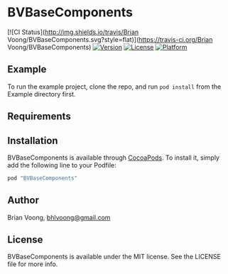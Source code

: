 # BVBaseComponents

[![CI Status](http://img.shields.io/travis/Brian Voong/BVBaseComponents.svg?style=flat)](https://travis-ci.org/Brian Voong/BVBaseComponents)
[![Version](https://img.shields.io/cocoapods/v/BVBaseComponents.svg?style=flat)](http://cocoapods.org/pods/BVBaseComponents)
[![License](https://img.shields.io/cocoapods/l/BVBaseComponents.svg?style=flat)](http://cocoapods.org/pods/BVBaseComponents)
[![Platform](https://img.shields.io/cocoapods/p/BVBaseComponents.svg?style=flat)](http://cocoapods.org/pods/BVBaseComponents)

## Example

To run the example project, clone the repo, and run `pod install` from the Example directory first.

## Requirements

## Installation

BVBaseComponents is available through [CocoaPods](http://cocoapods.org). To install
it, simply add the following line to your Podfile:

```ruby
pod "BVBaseComponents"
```

## Author

Brian Voong, bhlvoong@gmail.com

## License

BVBaseComponents is available under the MIT license. See the LICENSE file for more info.
